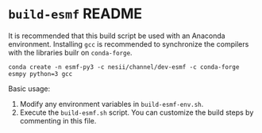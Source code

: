 # ``build-esmf`` README

It is recommended that this build script be used with an Anaconda environment. Installing `gcc` is recommended to synchronize the compilers with the libraries builr on `conda-forge`.

```
conda create -n esmf-py3 -c nesii/channel/dev-esmf -c conda-forge esmpy python=3 gcc
```

Basic usage:
1. Modify any environment variables in `build-esmf-env.sh`.
2. Execute the `build-esmf.sh` script. You can customize the build steps by commenting in this file.

